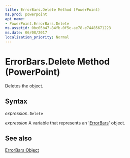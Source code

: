 ```yaml
---
title: ErrorBars.Delete Method (PowerPoint)
ms.prod: powerpoint
api_name:
- PowerPoint.ErrorBars.Delete
ms.assetid: 0bc05b47-84fb-0f5c-ae78-e74485671223
ms.date: 06/08/2017
localization_priority: Normal
---
```



# ErrorBars.Delete Method (PowerPoint)

Deletes the object.


## Syntax

 _expression_. `Delete`

_expression_ A variable that represents an '[ErrorBars](PowerPoint.ErrorBars.md)' object.


## See also


[ErrorBars Object](PowerPoint.ErrorBars.md)


